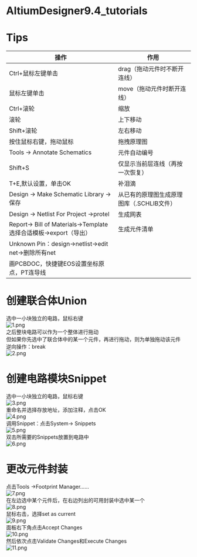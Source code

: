 # AltiumDesigner9.4_tutorials  
# Tips  
|操作|作用|
|----|----|
|Ctrl+鼠标左键单击|drag（拖动元件时不断开连线）|
|鼠标左键单击|move（拖动元件时断开连线）|
|Ctrl+滚轮|缩放|
|滚轮|上下移动|
|Shift+滚轮|左右移动|
|按住鼠标右键，拖动鼠标|拖拽原理图|
|Tools -> Annotate Schematics|元件自动编号|
|Shift+S|仅显示当前层连线（再按一次恢复）|
|T+E,默认设置，单击OK|补泪滴|
|Design -> Make Schematic Library ->保存|从已有的原理图生成原理图库（.SCHLIB文件）|
|Design -> Netlist For Project ->protel|生成网表|
|Report-> Bill of Materials->Template选择合适模板->export（导出）|生成元件清单|
|Unknown Pin：design->netlist->edit net->删除所有net|
|画PCBDOC，快捷键EOS设置坐标原点，PT连导线|
# 创建联合体Union  
选中一小块独立的电路，鼠标右键<br>![1.png](./images/1.png)<br>之后整块电路可以作为一个整体进行拖动<br>但如果你先选中了联合体中的某一个元件，再进行拖动，则为单独拖动该元件  
逆向操作：break<br>![2.png](./images/2.png)  
# 创建电路模块Snippet
选中一小块独立的电路，鼠标右键<br>![3.png](./images/3.png)<br>重命名并选择存放地址，添加注释，点击OK<br>![4.png](./images/4.png)  
调用Snippet：点击System-> Snippets<br>![5.png](./images/5.png)<br>双击所需要的Snippets放置到电路中<br>![6.png](./images/6.png)  
# 更改元件封装  
点击Tools ->Footprint Manager……<br>![7.png](./images/7.png)<br>在左边选中某个元件后，在右边列出的可用封装中选中某一个<br>![8.png](./images/8.png)<br>鼠标右击，选择set as current<br>![9.png](./images/9.png)<br>面板右下角点击Accept Changes<br>![10.png](./images/10.png)<br>然后依次点击Validate Changes和Execute Changes<br>![11.png](./images/11.png)



